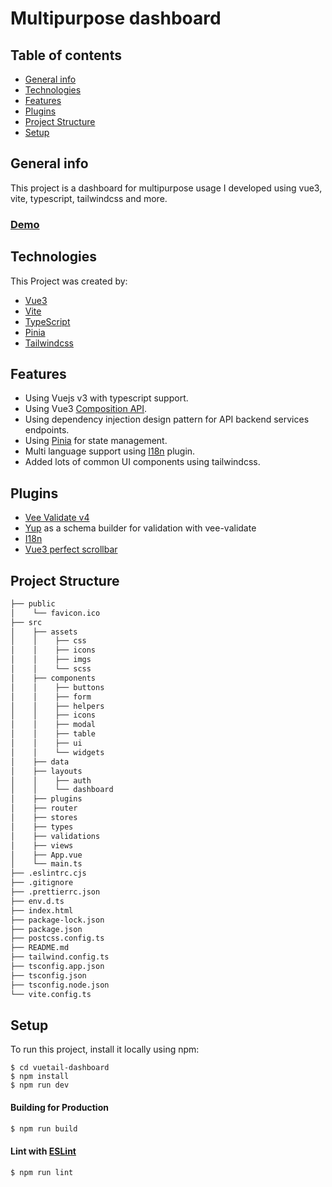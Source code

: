 # Multipurpose dashboard


## Table of contents
* [General info](#general-info)
* [Technologies](#technologies)
* [Features](#features)
* [Plugins](#plugins)
* [Project Structure](#project-structure)
* [Setup](#setup)

## General info
This project is a dashboard for multipurpose usage I developed using vue3, vite, typescript, tailwindcss and more.

### [Demo](https://vuetail-dashboard.vercel.app/)

## Technologies
This Project was created by:
- [Vue3](https://vuejs.org/)
- [Vite](https://vitejs.dev/)
- [TypeScript](https://www.typescriptlang.org/)
- [Pinia](https://pinia.vuejs.org/)
- [Tailwindcss](https://tailwindcss.com/)

## Features
- Using Vuejs v3 with typescript support.
- Using Vue3 [Composition API](https://vuejs.org/guide/extras/composition-api-faq.html).
- Using dependency injection design pattern for API backend services endpoints.
- Using [Pinia](https://pinia.vuejs.org/) for state management.
- Multi language support using [I18n](https://vue-i18n.intlify.dev/) plugin.
- Added lots of common UI components using tailwindcss.

## Plugins
- [Vee Validate v4](https://vee-validate.logaretm.com/v4/)
- [Yup](https://github.com/jquense/yup) as a schema builder for validation with vee-validate
- [I18n](https://vue-i18n.intlify.dev/)
- [Vue3 perfect scrollbar](https://github.com/mercs600/vue3-perfect-scrollbar)

## Project Structure
```bash
├── public  
│    └── favicon.ico                               
├── src  
│    ├── assets
│    │    ├── css
│    │    ├── icons
│    │    ├── imgs
│    │    └── scss                  
│    ├── components
│    │    ├── buttons    
│    │    ├── form    
│    │    ├── helpers    
│    │    ├── icons    
│    │    ├── modal    
│    │    ├── table    
│    │    ├── ui    
│    │    └── widgets    
│    ├── data   
│    ├── layouts
│    │    ├── auth    
│    │    └── dashboard                     
│    ├── plugins                     
│    ├── router                     
│    ├── stores                     
│    ├── types                     
│    ├── validations                     
│    ├── views                     
│    ├── App.vue                     
│    └── main.ts                     
├── .eslintrc.cjs                    
├── .gitignore                   
├── .prettierrc.json
├── env.d.ts
├── index.html
├── package-lock.json
├── package.json
├── postcss.config.ts
├── README.md
├── tailwind.config.ts
├── tsconfig.app.json
├── tsconfig.json
├── tsconfig.node.json
└── vite.config.ts
```
## Setup
To run this project, install it locally using npm:

```
$ cd vuetail-dashboard
$ npm install
$ npm run dev
```

#### Building for Production

```sh
$ npm run build
```

#### Lint with [ESLint](https://eslint.org/)

```sh
$ npm run lint
```

